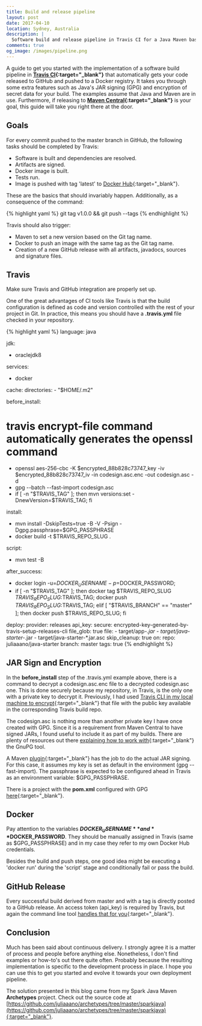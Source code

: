 ```yaml
---
title: Build and release pipeline
layout: post
date: 2017-04-10
location: Sydney, Australia
description: |
  Software build and release pipeline in Travis CI for a Java Maven based project.
comments: true
og_image: /images/pipeline.png
---
```


A guide to get you started with the implementation of a software build pipeline in **[Travis CI](https://travis-ci.org/){:target="_blank"}** that automatically gets your code released to GitHub and pushed to a Docker registry. It takes you through some extra features such as Java's JAR signing (GPG) and encryption of secret data for your build. The examples assume that Java and Maven are in use. Furthermore, if releasing to **[Maven Central](http://central.sonatype.org/pages/apache-maven.html){:target="_blank"}** is your goal, this guide will take you right there at the door.

<!--more-->

## Goals

For every commit pushed to the master branch in GitHub, the following tasks should be completed by Travis:

* Software is built and dependencies are resolved.
* Artifacts are signed.
* Docker image is built.
* Tests run.
* Image is pushed with tag 'latest' to [Docker Hub](https://hub.docker.com){:target="_blank"}.

These are the basics that should invariably happen. Additionally, as a consequence of the command:

{% highlight yaml %}
git tag v1.0.0 && git push --tags
{% endhighlight %}

Travis should also trigger:

* Maven to set a new version based on the Git tag name.
* Docker to push an image with the same tag as the Git tag name.
* Creation of a new GitHub release with all artifacts, javadocs, sources and signature files.

## Travis

Make sure Travis and GitHub integration are properly set up.

One of the great advantages of CI tools like Travis is that the build configuration is defined as code and version controlled with the rest of your project in Git. In practice, this means you should have a **.travis.yml** file checked in your repository.

{% highlight yaml %}
language: java

jdk:
  - oraclejdk8

services:
  - docker

cache:
  directories:
    - "$HOME/.m2"

before_install:
  # travis encrypt-file command automatically generates the openssl command
  - openssl aes-256-cbc -K $encrypted_88b828c73747_key -iv $encrypted_88b828c73747_iv -in codesign.asc.enc -out codesign.asc -d
  - gpg --batch --fast-import codesign.asc
  - if [ -n "$TRAVIS_TAG" ]; then
      mvn versions:set -DnewVersion=$TRAVIS_TAG;
    fi

install:
  - mvn install -DskipTests=true -B -V -Psign -Dgpg.passphrase=$GPG_PASSPHRASE
  - docker build -t $TRAVIS_REPO_SLUG .

script:
  - mvn test -B

after_success:
  - docker login -u=$DOCKER_USERNAME -p=$DOCKER_PASSWORD;
  - if [ -n "$TRAVIS_TAG" ]; then
      docker tag $TRAVIS_REPO_SLUG $TRAVIS_REPO_SLUG:$TRAVIS_TAG;
      docker push $TRAVIS_REPO_SLUG:$TRAVIS_TAG;
    elif [ "$TRAVIS_BRANCH" == "master" ]; then
      docker push $TRAVIS_REPO_SLUG;
    fi

deploy:
  provider: releases
  api_key:
    secure: encrypted-key-generated-by-travis-setup-releases-cli
  file_glob: true
  file:
    - target/app-*.jar
    - target/java-starter-*.jar
    - target/java-starter-*.jar.asc
  skip_cleanup: true
  on:
    repo: juliaaano/java-starter
    branch: master
    tags: true
{% endhighlight %}

## JAR Sign and Encryption

In the **before_install** step of the .travis.yml example above, there is a command to decrypt a codesign.asc.enc file to a decrypted codesign.asc one. This is done securely because my repository, in Travis, is the only one with a private key to decrypt it. Previously, I had used [Travis CLI in my local machine to encrypt](https://docs.travis-ci.com/user/encrypting-files){:target="_blank"} that file with the public key available in the corresponding Travis build repo.

The codesign.asc is nothing more than another private key I have once created with GPG. Since it is a requirement from Maven Central to have signed JARs, I found useful to include it as part of my builds. There are plenty of resources out there [explaining how to work with](http://central.sonatype.org/pages/working-with-pgp-signatures.html){:target="_blank"} the GnuPG tool.

A Maven [plugin](http://maven.apache.org/components/plugins/maven-gpg-plugin/){:target="_blank"} has the job to do the actual JAR signing. For this case, it assumes my key is set as default in the environment (gpg --fast-import). The passphrase is expected to be configured ahead in Travis as an environment variable: $GPG_PASSPHRASE.

There is a project with the **pom.xml** configured with GPG [here](https://github.com/juliaaano/payload/blob/1.0.0/pom.xml){:target="_blank"}.

## Docker

Pay attention to the variables **$DOCKER_USERNAME** and **$DOCKER_PASSWORD**. They should be manually assigned in Travis (same as $GPG_PASSPHRASE) and in my case they refer to my own Docker Hub credentials.

Besides the build and push steps, one good idea might be executing a 'docker run' during the 'script' stage and conditionally fail or pass the build.

## GitHub Release

Every successful build derived from master and with a tag is directly posted to a GitHub release. An access token (api_key) is required by Travis, but again the command line tool [handles that for you](https://docs.travis-ci.com/user/deployment/releases/){:target="_blank"}.

## Conclusion

Much has been said about continuous delivery. I strongly agree it is a matter of process and people before anything else. Nonetheless, I don't find examples or how-to's out there quite often. Probably because the resulting implementation is specific to the development process in place. I hope you can use this to get you started and evolve it towards your own deployment pipeline.

The solution presented in this blog came from my Spark Java Maven **Archetypes** project. Check out the source code at [https://github.com/juliaaano/archetypes/tree/master/sparkjava](https://github.com/juliaaano/archetypes/tree/master/sparkjava){:target="_blank"}.
